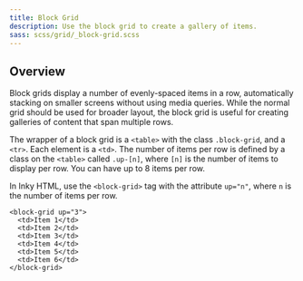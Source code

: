 ```yaml
---
title: Block Grid
description: Use the block grid to create a gallery of items.
sass: scss/grid/_block-grid.scss
---
```


## Overview

Block grids display a number of evenly-spaced items in a row, automatically stacking on smaller screens without using media queries. While the normal grid should be used for broader layout, the block grid is useful for creating galleries of content that span multiple rows.

The wrapper of a block grid is a `<table>` with the class `.block-grid`, and a `<tr>`. Each element is a `<td>`. The number of items per row is defined by a class on the `<table>` called `.up-[n]`, where `[n]` is the number of items to display per row. You can have up to 8 items per row.

In Inky HTML, use the `<block-grid>` tag with the attribute `up="n"`, where `n` is the number of items per row.

```inky_example
<block-grid up="3">
  <td>Item 1</td>
  <td>Item 2</td>
  <td>Item 3</td>
  <td>Item 4</td>
  <td>Item 5</td>
  <td>Item 6</td>
</block-grid>
```
